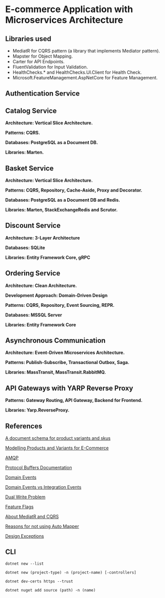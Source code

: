 # E-commerce Application with Microservices Architecture

## Libraries used
- MediatR for CQRS pattern (a library that implements Mediator pattern).
- Mapster for Object Mapping.
- Carter for API Endpoints.
- FluentValidation for Input Validation.
- HealthChecks.* and HealthChecks.UI.Client for Health Check.
- Microsoft.FeatureManagement.AspNetCore for Feature Management.

## Authentication Service



## Catalog Service

**Architecture: Vertical Slice Architecture.**

**Patterns: CQRS.**

**Databases: PostgreSQL as a Document DB.**

**Libraries: Marten.**

## Basket Service

**Architecture: Vertical Slice Architecture.**

**Patterns: CQRS, Repository, Cache-Aside, Proxy and Decorator.**

**Databases: PostgreSQL as a Document DB and Redis.**

**Libraries: Marten, StackExchangeRedis and Scrutor.**

## Discount Service

**Architecture: 3-Layer Architecture**

**Databases: SQLite**

**Libraries: Entity Framework Core, gRPC**

## Ordering Service

**Architecture: Clean Architecture.**

**Development Approach: Domain-Driven Design**

**Patterns: CQRS, Repository, Event Sourcing, REPR.**

**Databases: MSSQL Server**

**Libraries: Entity Framework Core**

## Asynchronous Communication

**Architecture: Event-Driven Microservices Architecture.**

**Patterns: Publish-Subscribe, Transactional Outbox, Saga.**

**Libraries: MassTransit, MassTransit.RabbitMQ.**

## API Gateways with YARP Reverse Proxy

**Patterns: Gateway Routing, API Gateway, Backend for Frontend.**

**Libraries: Yarp.ReverseProxy.**


## References

[A document schema for product variants and skus](https://www.elastic.co/blog/how-to-create-a-document-schema-for-product-variants-and-skus-for-your-ecommerce-search-experience)

[Modelling Products and Variants for E-Commerce](https://martinbean.dev/blog/2023/01/27/product-variants-laravel/)

[AMQP](https://en.wikipedia.org/wiki/Advanced_Message_Queuing_Protocol)

[Protocol Buffers Documentation](https://protobuf.dev/overview)

[Domain Events](https://learn.microsoft.com/en-us/dotnet/architecture/microservices/microservice-ddd-cqrs-patterns/domain-events-design-implementation)

[Domain Events vs Integration Events](https://devblogs.microsoft.com/cesardelatorre/domain-events-vs-integration-events-in-domain-driven-design-and-microservices-architectures/)

[Dual Write Problem](https://thorben-janssen.com/dual-writes)

[Feature Flags](https://martinfowler.com/articles/feature-toggles.html)

[About MediatR and CQRS](https://cezarypiatek.github.io/post/why-i-dont-use-mediatr-for-cqrs)

[Reasons for not using Auto Mapper](https://cezarypiatek.github.io/post/why-i-dont-use-automapper)

[Design Exceptions](https://cezarypiatek.github.io/post/the-art-of-designing-exceptions)

## CLI

```
dotnet new --list

dotnet new (project-type) -n (project-name) [-controllers]

dotnet dev-certs https --trust

dotnet nuget add source (path) -n (name)
```